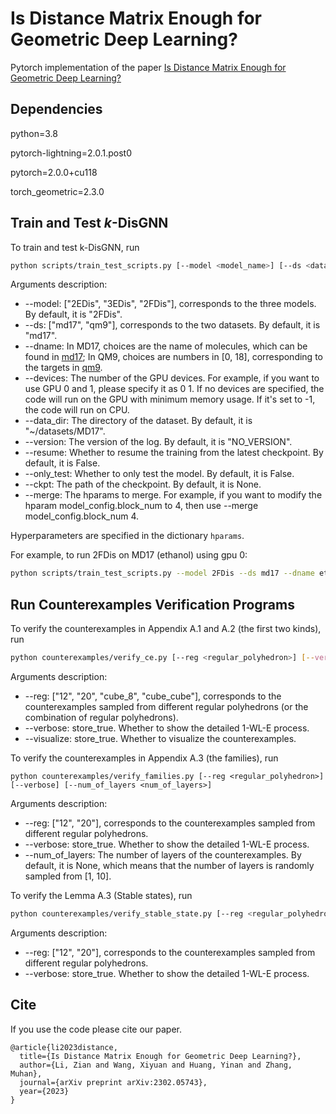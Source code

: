 # Is Distance Matrix Enough for Geometric Deep Learning?

Pytorch implementation of the paper [Is Distance Matrix Enough for Geometric Deep Learning?](https://arxiv.org/abs/2302.05743)

## Dependencies

python=3.8

pytorch-lightning=2.0.1.post0

pytorch=2.0.0+cu118

torch_geometric=2.3.0


## Train and Test $k$-DisGNN

To train and test k-DisGNN, run 

```bash
python scripts/train_test_scripts.py [--model <model_name>] [--ds <dataset_name>] [--dname <data_name>] [--devices <device_ids>] [--data_dir <data_dir>] [--version <version>] [--resume] [--only_test] [--ckpt <checkpoint_path>] [--merge <merge hparam list>]
```

Arguments description:

+ --model: ["2EDis", "3EDis", "2FDis"], corresponds to the three models. By default, it is "2FDis".
+ --ds: ["md17", "qm9"], corresponds to the two datasets. By default, it is "md17".
+ --dname: In MD17, choices are the name of molecules, which can be found in [md17](https://pytorch-geometric.readthedocs.io/en/latest/generated/torch_geometric.datasets.MD17.html?highlight=md17#torch_geometric.datasets.MD17); In QM9, choices are numbers in [0, 18], corresponding to the targets in [qm9](https://pytorch-geometric.readthedocs.io/en/latest/generated/torch_geometric.datasets.QM9.html?highlight=qm9#torch_geometric.datasets.QM9).
+ --devices: The number of the GPU devices. For example, if you want to use GPU 0 and 1, please specify it as 0 1. If no devices are specified, the code will run on the GPU with minimum memory usage. If it's set to -1, the code will run on CPU.
+ --data_dir: The directory of the dataset. By default, it is "~/datasets/MD17".
+ --version: The version of the log. By default, it is "NO_VERSION".
+ --resume: Whether to resume the training from the latest checkpoint. By default, it is False.
+ --only_test: Whether to only test the model. By default, it is False.
+ --ckpt: The path of the checkpoint. By default, it is None.
+ --merge: The hparams to merge. For example, if you want to modify the hparam model_config.block_num to 4, then use --merge model_config.block_num 4.

Hyperparameters are specified in the dictionary `hparams`.

For example, to run 2FDis on MD17 (ethanol) using gpu 0:
```bash
python scripts/train_test_scripts.py --model 2FDis --ds md17 --dname ethanol --devices 0 --data_dir <your_data_dir> --version test 
```


## Run Counterexamples Verification Programs


To verify the counterexamples in Appendix A.1 and A.2 (the first two kinds), run

```bash
python counterexamples/verify_ce.py [--reg <regular_polyhedron>] [--verbose] [--visualize]
```

Arguments description:

+ --reg: ["12", "20", "cube_8", "cube_cube"], corresponds to the counterexamples sampled from different regular polyhedrons (or the combination of regular polyhedrons).
+ --verbose: store_true. Whether to show the detailed 1-WL-E process.
+ --visualize: store_true. Whether to visualize the counterexamples.


To verify the counterexamples in Appendix A.3 (the families), run 

```
python counterexamples/verify_families.py [--reg <regular_polyhedron>] [--verbose] [--num_of_layers <num_of_layers>]
```

Arguments description:

+ --reg: ["12", "20"], corresponds to the counterexamples sampled from different regular polyhedrons.
+ --verbose: store_true. Whether to show the detailed 1-WL-E process.
+ --num_of_layers: The number of layers of the counterexamples. By default, it is None, which means that the number of layers is randomly sampled from [1, 10].


To verify the Lemma A.3 (Stable states), run 

```bash
python counterexamples/verify_stable_state.py [--reg <regular_polyhedron>] [--verbose]
```

Arguments description:

+ --reg: ["12", "20"], corresponds to the counterexamples sampled from different regular polyhedrons.
+ --verbose: store_true. Whether to show the detailed 1-WL-E process.

## Cite
If you use the code please cite our paper.

```
@article{li2023distance,
  title={Is Distance Matrix Enough for Geometric Deep Learning?},
  author={Li, Zian and Wang, Xiyuan and Huang, Yinan and Zhang, Muhan},
  journal={arXiv preprint arXiv:2302.05743},
  year={2023}
}
```
